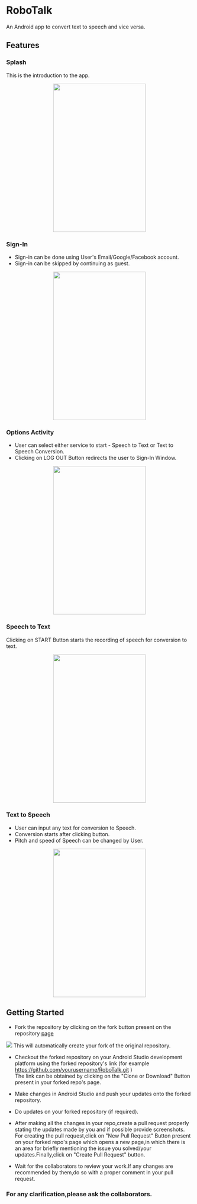 # RoboTalk
An Android app to convert text to speech and vice versa.

## Features

### Splash 
This is the introduction to the app.

<p align="center">
<img src="https://raw.githubusercontent.com/SubhradeepSS/RoboTalk/development/splash.jpg" height="400" width="250">
  </p>

### Sign-In 
* Sign-in can be done using User's Email/Google/Facebook account.
* Sign-in can be skipped by continuing as guest. 

<p align="center">
<img src="https://raw.githubusercontent.com/SubhradeepSS/RoboTalk/development/Sign-in.jpg" height="400" width="250">
</p>

### Options Activity
* User can select either service to start - Speech to Text or Text to Speech Conversion.
* Clicking on LOG OUT Button redirects the user to Sign-In Window.

<p align="center">
  <img src="https://raw.githubusercontent.com/SubhradeepSS/RoboTalk/development/options.jpg" height="400" width="250">
  </p>
  
### Speech to Text 
Clicking on START Button starts the recording of speech for conversion to text.

<p align="center">
<img src="https://raw.githubusercontent.com/SubhradeepSS/RoboTalk/development/stt.jpg" height="400" width="250">
</p>

### Text to Speech 
* User can input any text for conversion to Speech.
* Conversion starts after clicking button.
* Pitch and speed of Speech can be changed by User.

<p align="center">
<img src="https://raw.githubusercontent.com/SubhradeepSS/RoboTalk/development/ttp.jpg" height="400" width="250">
</p>

## Getting Started
* Fork the repository by clicking on the fork button present on the repository [page](https://github.com/NJACKWinterOfCode/RoboTalk)
<img src="https://github.com/SubhradeepSS/RoboTalk/blob/development/fork1.png">
  This will automatically create your fork of the original repository.

* Checkout the forked repository on your Android Studio development platform using the forked repository's link (for example https://github.com/yourusername/RoboTalk.git )<br/>
  The link can be obtained by clicking on the "Clone or Download" Button present in your forked repo's page.
  
* Make changes in Android Studio and push your updates onto the forked repository.

* Do updates on your forked repository (if required).

* After making all the changes in your repo,create a pull request properly stating the updates made by you and if possible provide screenshots.<br/>
For creating the pull request,click on "New Pull Request" Button present on your forked repo's page which opens a new page,in which there is an area for briefly mentioning the issue you solved/your updates.Finally,click on "Create Pull Request" button.

* Wait for the collaborators to review your work.If any changes are recommended by them,do so with a proper comment in your pull request.

### For any clarification,please ask the collaborators.
